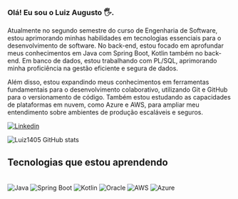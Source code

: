 
### Olá! Eu sou o Luiz Augusto 🖐️.

Atualmente no segundo semestre do curso de Engenharia de Software, estou aprimorando minhas habilidades em tecnologias essenciais para o desenvolvimento de software. No back-end, estou focado em aprofundar meus conhecimentos em Java com Spring Boot, Kotlin também no back-end. Em banco de dados, estou trabalhando com PL/SQL, aprimorando minha proficiência na gestão eficiente e segura de dados.

Além disso, estou expandindo meus conhecimentos em ferramentas fundamentais para o desenvolvimento colaborativo, utilizando Git e GitHub para o versionamento de código. Também estou estudando as capacidades de plataformas em nuvem, como Azure e AWS, para ampliar meu entendimento sobre ambientes de produção escaláveis e seguros.

[![Linkedin](https://img.shields.io/badge/LinkedIn-0077B5?style=for-the-badge&logo=linkedin&logoColor=white)](https://www.linkedin.com/in/luiz-augusto-de-souza-kubaszewski-7548261b4/)

![Luiz1405 GitHub stats](https://github-readme-stats.vercel.app/api?username=Luiz1405&show_icons=true&theme=radical)

## Tecnologias que estou aprendendo

<div style="display: inline_block"><br/>
 <img align="center" alt="Java" src="https://img.shields.io/badge/Java-ED8B00?style=for-the-badge&logo=openjdk&logoColor=white" />
 <img align="center" alt="Spring Boot" src="https://img.shields.io/badge/Spring-6DB33F?style=for-the-badge&logo=spring&logoColor=white" />
<img align="center" alt="Kotlin" src="https://img.shields.io/badge/Kotlin-0095D5?&style=for-the-badge&logo=kotlin&logoColor=white" />
<img align="center" alt="Oracle" src="https://img.shields.io/badge/Oracle-F80000?style=for-the-badge&logo=oracle&logoColor=black" />
<img align="center" alt="AWS" src="https://img.shields.io/badge/Amazon_AWS-232F3E?style=for-the-badge&logo=amazon-aws&logoColor=white" />
<img align="center" alt="Azure" src="https://img.shields.io/badge/Microsoft_Azure-0089D6?style=for-the-badge&logo=microsoft-azure&logoColor=white" />
</div>
